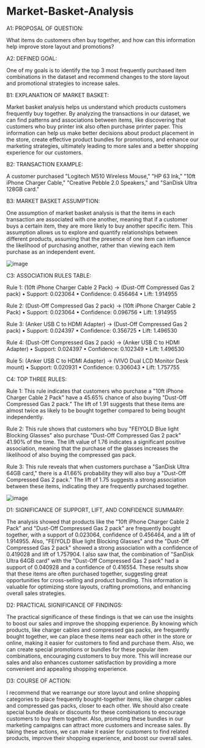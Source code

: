# Market-Basket-Analysis

A1: PROPOSAL OF QUESTION:

What items do customers often buy together, and how can this information help improve store layout and promotions?

A2: DEFINED GOAL:

One of my goals is to identify the top 3 most frequently purchased item combinations in the dataset and recommend changes to the store layout and promotional strategies to increase sales.
 
B1: EXPLANATION OF MARKET BASKET:

Market basket analysis helps us understand which products customers frequently buy together. By analyzing the transactions in our dataset, we can find patterns and associations between items, like discovering that customers who buy printer ink also often purchase printer paper. This information can help us make better decisions about product placement in the store, create effective product bundles for promotions, and enhance our marketing strategies, ultimately leading to more sales and a better shopping experience for our customers.

B2: TRANSACTION EXAMPLE:

A customer purchased "Logitech M510 Wireless Mouse," "HP 63 Ink," "10ft iPhone Charger Cable," "Creative Pebble 2.0 Speakers," and "SanDisk Ultra 128GB card."

B3: MARKET BASKET ASSUMPTION:

One assumption of market basket analysis is that the items in each transaction are associated with one another, meaning that if a customer buys a certain item, they are more likely to buy another specific item. This assumption allows us to explore and quantify relationships between different products, assuming that the presence of one item can influence the likelihood of purchasing another, rather than viewing each item purchase as an independent event.

![image](https://github.com/user-attachments/assets/07eb34a7-7653-44b4-8592-97a787f24b1e)

C3: ASSOCIATION RULES TABLE:

Rule 1: (10ft iPhone Charger Cable 2 Pack) -> (Dust-Off Compressed Gas 2 pack)
•	Support: 0.023064
•	Confidence: 0.456464
•	Lift: 1.914955

Rule 2: (Dust-Off Compressed Gas 2 pack) -> (10ft iPhone Charger Cable 2 Pack)
•	Support: 0.023064
•	Confidence: 0.096756
•	Lift: 1.914955

Rule 3: (Anker USB C to HDMI Adapter) -> (Dust-Off Compressed Gas 2 pack)
•	Support: 0.024397
•	Confidence: 0.356725
•	Lift: 1.496530

Rule 4: (Dust-Off Compressed Gas 2 pack) -> (Anker USB C to HDMI Adapter)
•	Support: 0.024397
•	Confidence: 0.102349
•	Lift: 1.496530

Rule 5: (Anker USB C to HDMI Adapter) -> (VIVO Dual LCD Monitor Desk mount)
•	Support: 0.020931
•	Confidence: 0.306043
•	Lift: 1.757755

C4: TOP THREE RULES:

Rule 1: This rule indicates that customers who purchase a "10ft iPhone Charger Cable 2 Pack" have a 45.65% chance of also buying "Dust-Off Compressed Gas 2 pack." The lift of 1.91 suggests that these items are almost twice as likely to be bought together compared to being bought independently.

Rule 2: This rule shows that customers who buy "FEIYOLD Blue light Blocking Glasses" also purchase "Dust-Off Compressed Gas 2 pack" 41.90% of the time. The lift value of 1.76 indicates a significant positive association, meaning that the purchase of the glasses increases the likelihood of also buying the compressed gas pack.

Rule 3: This rule reveals that when customers purchase a "SanDisk Ultra 64GB card," there is a 41.66% probability they will also buy a "Dust-Off Compressed Gas 2 pack." The lift of 1.75 suggests a strong association between these items, indicating they are frequently purchased together.

![image](https://github.com/user-attachments/assets/d9527731-bc80-4e45-a961-7101a9d66aa9)

D1: SIGNIFICANCE OF SUPPORT, LIFT, AND CONFIDENCE SUMMARY:

The analysis showed that products like the "10ft iPhone Charger Cable 2 Pack" and "Dust-Off Compressed Gas 2 pack" are frequently bought together, with a support of 0.023064, confidence of 0.456464, and a lift of 1.914955. Also, "FEIYOLD Blue light Blocking Glasses" and the "Dust-Off Compressed Gas 2 pack" showed a strong association with a confidence of 0.419028 and lift of 1.757904. I also saw that, the combination of "SanDisk Ultra 64GB card" with the "Dust-Off Compressed Gas 2 pack" had a support of 0.040928 and a confidence of 0.416554. These results show that these items are often purchased together, suggesting great opportunities for cross-selling and product bundling. This information is valuable for optimizing store layouts, crafting promotions, and enhancing overall sales strategies.

D2: PRACTICAL SIGNIFICANCE OF FINDINGS:

The practical significance of these findings is that we can use the insights to boost our sales and improve the shopping experience. By knowing which products, like charger cables and compressed gas packs, are frequently bought together, we can place these items near each other in the store or online, making it easier for customers to find and purchase them. Also, we can create special promotions or bundles for these popular item combinations, encouraging customers to buy more. This will increase our sales and also enhances customer satisfaction by providing a more convenient and appealing shopping experience.

D3: COURSE OF ACTION:

I recommend that we rearrange our store layout and online shopping categories to place frequently bought-together items, like charger cables and compressed gas packs, closer to each other. We should also create special bundle deals or discounts for these combinations to encourage customers to buy them together. Also, promoting these bundles in our marketing campaigns can attract more customers and increase sales. By taking these actions, we can make it easier for customers to find related products, improve their shopping experience, and boost our overall sales.
 






















